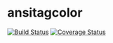 ansitagcolor
============

[![Build Status](https://travis-ci.org/areku/ansitagcolor.png)](https://travis-ci.org/areku/ansitagcolor)
[![Coverage Status](https://coveralls.io/repos/areku/ansitagcolor/badge.png)](https://coveralls.io/r/areku/ansitagcolor)

